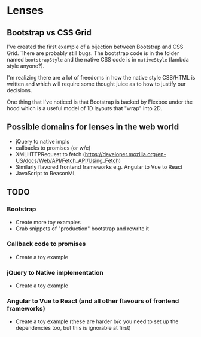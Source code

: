 # Lenses

## Bootstrap vs CSS Grid
I've created the first example of a bijection between Bootstrap and CSS Grid. There are probably still bugs. The bootstrap code is in the folder named `bootstrapStyle` and the native CSS code is in `nativeStyle` (lambda style anyone?).

I'm realizing there are a lot of freedoms in how the native style CSS/HTML is written and which will require some thought juice as to how to justify our decisions.

One thing that I've noticed is that Bootstrap is backed by Flexbox under the hood which is a useful model of 1D layouts that "wrap" into 2D. 

## Possible domains for lenses in the web world
- jQuery to native impls
- callbacks to promises (or w/e)
- XMLHTTPRequest to fetch (https://developer.mozilla.org/en-US/docs/Web/API/Fetch_API/Using_Fetch)
- Similarly flavored frontend frameworks e.g. Angular to Vue to React
- JavaScript to ReasonML


## TODO
### Bootstrap
- Create more toy examples
- Grab snippets of "production" bootstrap and rewrite it 

### Callback code to promises
- Create a toy example

### jQuery to Native implementation
- Create a toy example

### Angular to Vue to React (and all other flavours of frontend frameworks)
- Create a toy example (these are harder b/c you need to set up the dependencies too, but this is ignorable at first)
